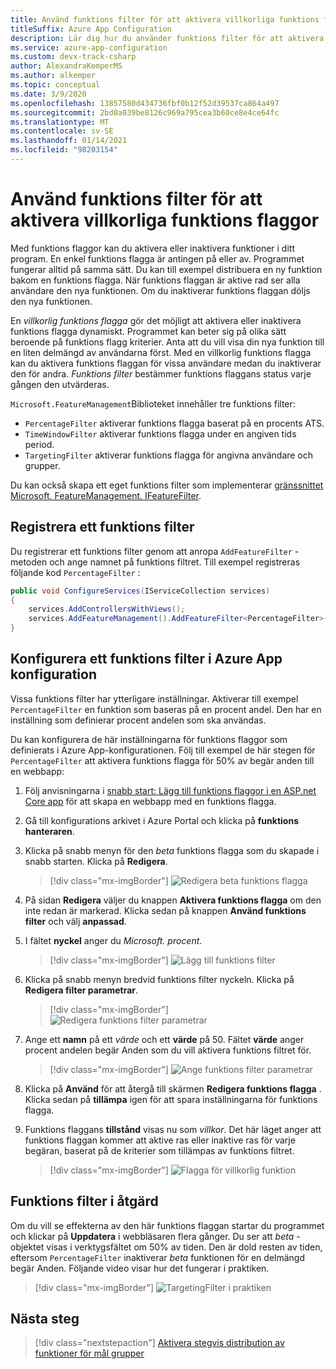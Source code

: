 ```yaml
---
title: Använd funktions filter för att aktivera villkorliga funktions flaggor
titleSuffix: Azure App Configuration
description: Lär dig hur du använder funktions filter för att aktivera villkorliga funktions flaggor
ms.service: azure-app-configuration
ms.custom: devx-track-csharp
author: AlexandraKemperMS
ms.author: alkemper
ms.topic: conceptual
ms.date: 3/9/2020
ms.openlocfilehash: 13857580d434736fbf0b12f52d39537ca864a497
ms.sourcegitcommit: 2bd0a039be8126c969a795cea3b60ce8e4ce64fc
ms.translationtype: MT
ms.contentlocale: sv-SE
ms.lasthandoff: 01/14/2021
ms.locfileid: "98203154"
---
```

# <a name="use-feature-filters-to-enable-conditional-feature-flags"></a>Använd funktions filter för att aktivera villkorliga funktions flaggor

Med funktions flaggor kan du aktivera eller inaktivera funktioner i ditt program. En enkel funktions flagga är antingen på eller av. Programmet fungerar alltid på samma sätt. Du kan till exempel distribuera en ny funktion bakom en funktions flagga. När funktions flaggan är aktive rad ser alla användare den nya funktionen. Om du inaktiverar funktions flaggan döljs den nya funktionen.

En _villkorlig funktions flagga_ gör det möjligt att aktivera eller inaktivera funktions flagga dynamiskt. Programmet kan beter sig på olika sätt beroende på funktions flagg kriterier. Anta att du vill visa din nya funktion till en liten delmängd av användarna först. Med en villkorlig funktions flagga kan du aktivera funktions flaggan för vissa användare medan du inaktiverar den för andra. _Funktions filter_ bestämmer funktions flaggans status varje gången den utvärderas.

`Microsoft.FeatureManagement`Biblioteket innehåller tre funktions filter:

- `PercentageFilter` aktiverar funktions flagga baserat på en procents ATS.
- `TimeWindowFilter` aktiverar funktions flagga under en angiven tids period.
- `TargetingFilter` aktiverar funktions flagga för angivna användare och grupper.

Du kan också skapa ett eget funktions filter som implementerar [gränssnittet Microsoft. FeatureManagement. IFeatureFilter](/dotnet/api/microsoft.featuremanagement.ifeaturefilter).

## <a name="registering-a-feature-filter"></a>Registrera ett funktions filter

Du registrerar ett funktions filter genom att anropa `AddFeatureFilter` -metoden och ange namnet på funktions filtret. Till exempel registreras följande kod `PercentageFilter` :

```csharp
public void ConfigureServices(IServiceCollection services)
{
    services.AddControllersWithViews();
    services.AddFeatureManagement().AddFeatureFilter<PercentageFilter>();
}
```

## <a name="configuring-a-feature-filter-in-azure-app-configuration"></a>Konfigurera ett funktions filter i Azure App konfiguration

Vissa funktions filter har ytterligare inställningar. Aktiverar till exempel `PercentageFilter` en funktion som baseras på en procent andel. Den har en inställning som definierar procent andelen som ska användas.

Du kan konfigurera de här inställningarna för funktions flaggor som definierats i Azure App-konfigurationen. Följ till exempel de här stegen för `PercentageFilter` att aktivera funktions flagga för 50% av begär anden till en webbapp:

1. Följ anvisningarna i [snabb start: Lägg till funktions flaggor i en ASP.net Core app](./quickstart-feature-flag-aspnet-core.md) för att skapa en webbapp med en funktions flagga.

1. Gå till konfigurations arkivet i Azure Portal och klicka på **funktions hanteraren**.

1. Klicka på snabb menyn för den *beta* funktions flagga som du skapade i snabb starten. Klicka på **Redigera**.

    > [!div class="mx-imgBorder"]
    > ![Redigera beta funktions flagga](./media/edit-beta-feature-flag.png)

1. På sidan **Redigera** väljer du knappen **Aktivera funktions flagga** om den inte redan är markerad. Klicka sedan på knappen **Använd funktions filter** och välj **anpassad**. 

1. I fältet **nyckel** anger du *Microsoft. procent*.

    > [!div class="mx-imgBorder"]
    > ![Lägg till funktions filter](./media/feature-flag-add-filter.png)

1. Klicka på snabb menyn bredvid funktions filter nyckeln. Klicka på **Redigera filter parametrar**.

    > [!div class="mx-imgBorder"]
    > ![Redigera funktions filter parametrar](./media/feature-flags-edit-filter-parameters.png)

1. Ange ett **namn** på ett *värde* och ett **värde** på 50. Fältet **värde** anger procent andelen begär Anden som du vill aktivera funktions filtret för.

    > [!div class="mx-imgBorder"]
    > ![Ange funktions filter parametrar](./media/feature-flag-set-filter-parameters.png)

1. Klicka på **Använd** för att återgå till skärmen **Redigera funktions flagga** . Klicka sedan på **tillämpa** igen för att spara inställningarna för funktions flagga.

1. Funktions flaggans **tillstånd** visas nu som *villkor*. Det här läget anger att funktions flaggan kommer att aktive ras eller inaktive ras för varje begäran, baserat på de kriterier som tillämpas av funktions filtret.

    > [!div class="mx-imgBorder"]
    > ![Flagga för villkorlig funktion](./media/feature-flag-filter-enabled.png)

## <a name="feature-filters-in-action"></a>Funktions filter i åtgärd

Om du vill se effekterna av den här funktions flaggan startar du programmet och klickar på **Uppdatera** i webbläsaren flera gånger. Du ser att *beta* -objektet visas i verktygsfältet om 50% av tiden. Den är dold resten av tiden, eftersom `PercentageFilter` inaktiverar *beta* funktionen för en delmängd begär Anden. Följande video visar hur det fungerar i praktiken.

> [!div class="mx-imgBorder"]
> ![TargetingFilter i praktiken](./media/feature-flags-percentagefilter.gif)

## <a name="next-steps"></a>Nästa steg

> [!div class="nextstepaction"]
> [Aktivera stegvis distribution av funktioner för mål grupper](./howto-targetingfilter-aspnet-core.md)
